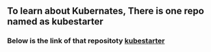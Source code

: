 ## To learn about Kubernates, There is one repo named as kubestarter

### Below is the link of that repositoty   [kubestarter](https://github.com/Salman8853/kubestarter)

